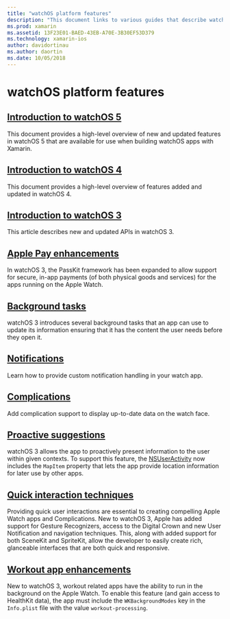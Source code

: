 ```yaml
---
title: "watchOS platform features"
description: "This document links to various guides that describe watchOS platform features such as Apple Pay, notifications, complications, proactive suggestions, workout apps, and more."
ms.prod: xamarin
ms.assetid: 13F23E01-BAED-43EB-A70E-3B30EF53D379
ms.technology: xamarin-ios
author: davidortinau
ms.author: daortin
ms.date: 10/05/2018
---
```

# watchOS platform features

## [Introduction to watchOS 5](introduction-to-watchos5/index.md)

This document provides a high-level overview of new and updated features in
watchOS 5 that are available for use when building watchOS apps with
Xamarin.

## [Introduction to watchOS 4](introduction-to-watchos4.md)

This document provides a high-level overview of features added and
updated in watchOS 4.

## [Introduction to watchOS 3](introduction-to-watchos3/index.md)

This article describes new and updated APIs in watchOS 3.

## [Apple Pay enhancements](~/ios/watchos/platform/apple-pay.md)

In watchOS 3, the PassKit framework has been expanded to allow support
for secure, in-app payments (of both physical goods and services) for the
apps running on the Apple Watch.

## [Background tasks](~/ios/watchos/platform/background-tasks.md)

watchOS 3 introduces several background tasks that an app can use to
update its information ensuring that it has the content the user needs
before they open it.

## [Notifications](notifications.md)

Learn how to provide custom notification handling in your watch app.

## [Complications](complications.md)

Add complication support to display up-to-date data on the watch face.

## [Proactive suggestions](~/ios/watchos/platform/proactive-suggestions.md)

watchOS 3 allows the app to proactively present information to the user
within given contexts. To support this feature, the
[NSUserActivity](https://developer.apple.com/reference/foundation/nsuseractivity)
now includes the `MapItem` property that lets the app provide location
information for later use by other apps.

## [Quick interaction techniques](~/ios/watchos/platform/quick-interaction-techniques.md)

Providing quick user interactions are essential to creating compelling
Apple Watch apps and Complications. New to watchOS 3, Apple has added
support for Gesture Recognizers, access to the Digital Crown and new User
Notification and navigation techniques. This, along with added support
for both SceneKit and SpriteKit, allow the developer to easily create
rich, glanceable interfaces that are both quick and responsive.

## [Workout app enhancements](~/ios/watchos/platform/workout-apps.md)

New to watchOS 3, workout related apps have the ability to run in the
background on the Apple Watch. To enable this feature (and gain access to
HealthKit data), the app must include the `WKBackgroundModes` key in the
`Info.plist` file with the value `workout-processing`.
